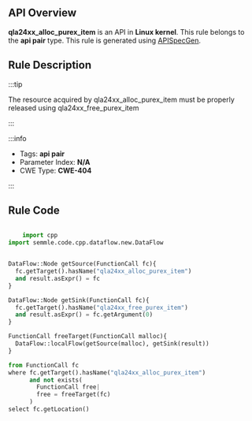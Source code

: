 ---
---


## API Overview
**qla24xx_alloc_purex_item** is an API in **Linux kernel**. This rule belongs to the **api pair** type. This rule is generated using [APISpecGen](../../tools/APISpecGen).
## Rule Description

:::tip

The resource acquired by qla24xx_alloc_purex_item must be properly released using qla24xx_free_purex_item

:::

:::info

- Tags: **api pair**
- Parameter Index: **N/A**
- CWE Type: **CWE-404**

:::

## Rule Code
```python

    import cpp
import semmle.code.cpp.dataflow.new.DataFlow


DataFlow::Node getSource(FunctionCall fc){
  fc.getTarget().hasName("qla24xx_alloc_purex_item")
  and result.asExpr() = fc
}

DataFlow::Node getSink(FunctionCall fc){
  fc.getTarget().hasName("qla24xx_free_purex_item")
  and result.asExpr() = fc.getArgument(0)
}

FunctionCall freeTarget(FunctionCall malloc){
  DataFlow::localFlow(getSource(malloc), getSink(result))
}

from FunctionCall fc
where fc.getTarget().hasName("qla24xx_alloc_purex_item")
      and not exists(
        FunctionCall free| 
        free = freeTarget(fc)
      )
select fc.getLocation()

    
```